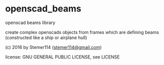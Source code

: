 # openscad_beams
openscad beams library

create complex openscads objects from frames which are defining beams
(constructed like a ship or airplane hull)

(c) 2016 by Stemer114 (stemer114@gmail.com)

license: GNU GENERAL PUBLIC LICENSE, see LICENSE

